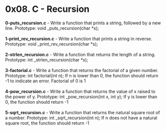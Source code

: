 # 0x08. C - Recursion<br/>
**0-puts_recursion.c** - Write a function that prints a string, followed by a new line. Prototype: void _puts_recursion(char *s);<br/><br/>
**1-print_rev_recursion.c** - Write a function that prints a string in reverse. Prototype: void _print_rev_recursion(char *s);<br/><br/>
**2-strlen_recursion.c** - Write a function that returns the length of a string. Prototype: int _strlen_recursion(char *s);<br/><br/>
**3-factorial.c** - Write a function that returns the factorial of a given number. Prototype: int factorial(int n); If n is lower than 0, the function should return -1 to indicate an error. Factorial of 0 is 1<br/><br/>
**4-pow_recursion.c** - Write a function that returns the value of x raised to the power of y. Prototype: int _pow_recursion(int x, int y); If y is lower than 0, the function should return -1<br/><br/>
**5-sqrt_recursion.c** - Write a function that returns the natural square root of a number. Prototype: int _sqrt_recursion(int n); If n does not have a natural square root, the function should return -1<br/><br/>

